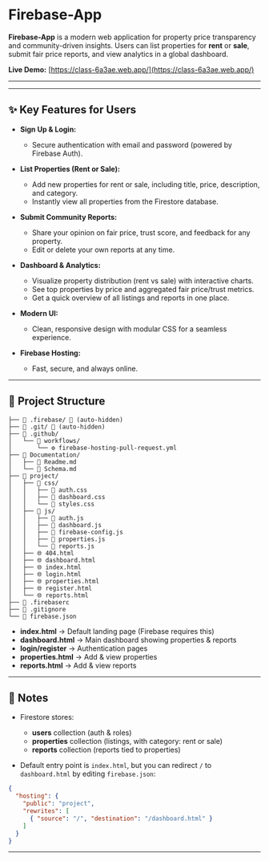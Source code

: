 
# Firebase-App

**Firebase-App** is a modern web application for property price transparency and community-driven insights. Users can list properties for **rent** or **sale**, submit fair price reports, and view analytics in a global dashboard.

**Live Demo:** [https://class-6a3ae.web.app/](https://class-6a3ae.web.app/)

---


---

## ✨ Key Features for Users

- **Sign Up & Login:**
  - Secure authentication with email and password (powered by Firebase Auth).

- **List Properties (Rent or Sale):**
  - Add new properties for rent or sale, including title, price, description, and category.
  - Instantly view all properties from the Firestore database.

- **Submit Community Reports:**
  - Share your opinion on fair price, trust score, and feedback for any property.
  - Edit or delete your own reports at any time.

- **Dashboard & Analytics:**
  - Visualize property distribution (rent vs sale) with interactive charts.
  - See top properties by price and aggregated fair price/trust metrics.
  - Get a quick overview of all listings and reports in one place.

- **Modern UI:**
  - Clean, responsive design with modular CSS for a seamless experience.

- **Firebase Hosting:**
  - Fast, secure, and always online.

---


## 📂 Project Structure

```
├── 📁 .firebase/ 🚫 (auto-hidden)
├── 📁 .git/ 🚫 (auto-hidden)
├── 📁 .github/
│   └── 📁 workflows/
│       └── ⚙️ firebase-hosting-pull-request.yml
├── 📁 Documentation/
│   ├── 📖 Readme.md
│   └── 📝 Schema.md
├── 📁 project/
│   ├── 📁 css/
│   │   ├── 🎨 auth.css
│   │   ├── 🎨 dashboard.css
│   │   └── 🎨 styles.css
│   ├── 📁 js/
│   │   ├── 📄 auth.js
│   │   ├── 📄 dashboard.js
│   │   ├── 📄 firebase-config.js
│   │   ├── 📄 properties.js
│   │   └── 📄 reports.js
│   ├── 🌐 404.html
│   ├── 🌐 dashboard.html
│   ├── 🌐 index.html
│   ├── 🌐 login.html
│   ├── 🌐 properties.html
│   ├── 🌐 register.html
│   └── 🌐 reports.html
├── 📄 .firebaserc
├── 🚫 .gitignore
└── 📄 firebase.json
```



- **index.html** → Default landing page (Firebase requires this)  
- **dashboard.html** → Main dashboard showing properties & reports  
- **login/register** → Authentication pages  
- **properties.html** → Add & view properties  
- **reports.html** → Add & view reports  

---


## 📝 Notes

* Firestore stores:

  * **users** collection (auth & roles)
  * **properties** collection (listings, with category: rent or sale)
  * **reports** collection (reports tied to properties)
* Default entry point is `index.html`, but you can redirect `/` to `dashboard.html` by editing `firebase.json`:

```json
{
  "hosting": {
    "public": "project",
    "rewrites": [
      { "source": "/", "destination": "/dashboard.html" }
    ]
  }
}
```
---

